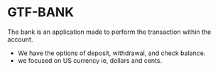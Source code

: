# GTF-BANK

The bank is an application made to perform the transaction within the account.
- We have the options of deposit, withdrawal, and check balance.
- we focused on US currency ie, dollars and cents.
